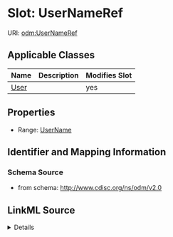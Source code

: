 # Slot: UserNameRef

URI: [odm:UserNameRef](http://www.cdisc.org/ns/odm/v2.0/UserNameRef)



<!-- no inheritance hierarchy -->




## Applicable Classes

| Name | Description | Modifies Slot |
| --- | --- | --- |
[User](User.md) |  |  yes  |







## Properties

* Range: [UserName](UserName.md)





## Identifier and Mapping Information







### Schema Source


* from schema: http://www.cdisc.org/ns/odm/v2.0




## LinkML Source

<details>
```yaml
name: UserNameRef
from_schema: http://www.cdisc.org/ns/odm/v2.0
rank: 1000
alias: UserNameRef
domain_of:
- User
range: UserName

```
</details>